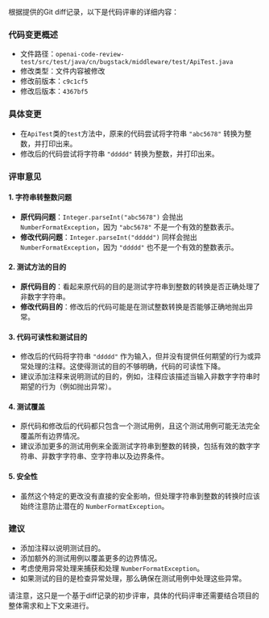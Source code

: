 根据提供的Git diff记录，以下是代码评审的详细内容：

### 代码变更概述
- 文件路径：`openai-code-review-test/src/test/java/cn/bugstack/middleware/test/ApiTest.java`
- 修改类型：文件内容被修改
- 修改前版本：`c9c1cf5`
- 修改后版本：`4367bf5`

### 具体变更
- 在`ApiTest`类的`test`方法中，原来的代码尝试将字符串 `"abc5678"` 转换为整数，并打印出来。
- 修改后的代码尝试将字符串 `"ddddd"` 转换为整数，并打印出来。

### 评审意见

#### 1. 字符串转整数问题
- **原代码问题**：`Integer.parseInt("abc5678")` 会抛出 `NumberFormatException`，因为 `"abc5678"` 不是一个有效的整数表示。
- **修改代码问题**：`Integer.parseInt("ddddd")` 同样会抛出 `NumberFormatException`，因为 `"ddddd"` 也不是一个有效的整数表示。

#### 2. 测试方法的目的
- **原代码目的**：看起来原代码的目的是测试字符串到整数的转换是否正确处理了非数字字符串。
- **修改代码目的**：修改后的代码可能是在测试整数转换是否能够正确地抛出异常。

#### 3. 代码可读性和测试目的
- 修改后的代码将字符串 `"ddddd"` 作为输入，但并没有提供任何期望的行为或异常处理的注释。这使得测试的目的不够明确，代码的可读性下降。
- 建议添加注释来说明测试的目的，例如，注释应该描述当输入非数字字符串时期望的行为（例如抛出异常）。

#### 4. 测试覆盖
- 原代码和修改后的代码都只包含一个测试用例，且这个测试用例可能无法完全覆盖所有边界情况。
- 建议添加更多的测试用例来全面测试字符串到整数的转换，包括有效的数字字符串、非数字字符串、空字符串以及边界条件。

#### 5. 安全性
- 虽然这个特定的更改没有直接的安全影响，但处理字符串到整数的转换时应该始终注意防止潜在的 `NumberFormatException`。

### 建议
- 添加注释以说明测试目的。
- 添加额外的测试用例以覆盖更多的边界情况。
- 考虑使用异常处理来捕获和处理 `NumberFormatException`。
- 如果测试的目的是检查异常处理，那么确保在测试用例中处理这些异常。

请注意，这只是一个基于diff记录的初步评审，具体的代码评审还需要结合项目的整体需求和上下文来进行。